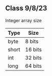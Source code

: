 Class 9/8/23
---
Integer array size

| Type      | Size  |
|-----------|-------|
| byte    | 8 bits |
| short | 16 bits  |
| int | 32 bits  |
| long | 64 bits  |

